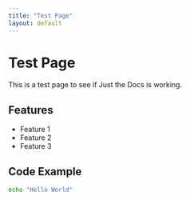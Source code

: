 ```yaml
---
title: "Test Page"
layout: default
---
```


# Test Page

This is a test page to see if Just the Docs is working.

## Features

- Feature 1
- Feature 2
- Feature 3

## Code Example

```bash
echo "Hello World"
```
